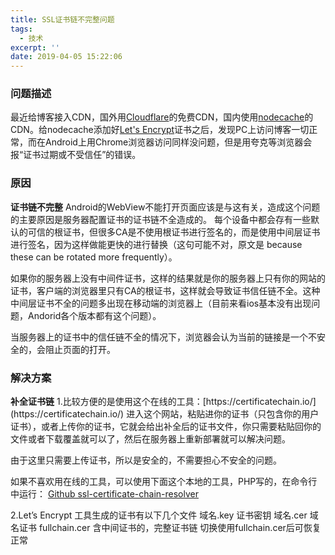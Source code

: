 ```yaml
---
title: SSL证书链不完整问题
tags:
  - 技术
excerpt: ''
date: 2019-04-05 15:22:06
---
```


### 问题描述

最近给博客接入CDN，国外用[Cloudflare](https://www.cloudflare.com/ "Cloudflare")的免费CDN，国内使用[nodecache](https://www.nodecache.com/price "nodecache")的CDN。给nodecache添加好[Let's Encrypt](https://letsencrypt.org/ "Let's Encrypt")证书之后，发现PC上访问博客一切正常，而在Android上用Chrome浏览器访问同样没问题，但是用夸克等浏览器会报“证书过期或不受信任”的错误。

### 原因

**证书链不完整** Android的WebView不能打开页面应该是与这有关，造成这个问题的主要原因是服务器配置证书的证书链不全造成的。 每个设备中都会存有一些默认的可信的根证书，但很多CA是不使用根证书进行签名的，而是使用中间层证书进行签名，因为这样做能更快的进行替换（这句可能不对，原文是 because these can be rotated more frequently）。

如果你的服务器上没有中间件证书，这样的结果就是你的服务器上只有你的网站的证书，客户端的浏览器里只有CA的根证书，这样就会导致证书信任链不全。这种中间层证书不全的问题多出现在移动端的浏览器上（目前来看ios基本没有出现问题，Andorid各个版本都有这个问题）。

当服务器上的证书中的信任链不全的情况下，浏览器会认为当前的链接是一个不安全的，会阻止页面的打开。

### 解决方案

**补全证书链** 1.比较方便的是使用这个在线的工具：[](https://certificatechain.io/ "https://certificatechain.io/")[https://certificatechain.io/](https://certificatechain.io/) 进入这个网站，粘贴进你的证书（只包含你的用户证书），或者上传你的证书，它就会给出补全后的证书文件，你只需要粘贴回你的文件或者下载覆盖就可以了，然后在服务器上重新部署就可以解决问题。

由于这里只需要上传证书，所以是安全的，不需要担心不安全的问题。

如果不喜欢用在线的工具，可以使用下面这个本地的工具，PHP写的，在命令行中运行： [Github ssl-certificate-chain-resolver](https://github.com/spatie/ssl-certificate-chain-resolver "Github ssl-certificate-chain-resolver")

2.Let’s Encrypt 工具生成的证书有以下几个文件 域名.key 证书密钥 域名.cer 域名证书 fullchain.cer 含中间证书的，完整证书链 切换使用fullchain.cer后可恢复正常